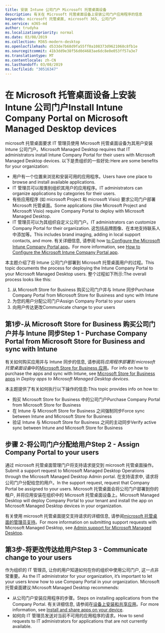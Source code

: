 ```yaml
---
title: 安装 Intune 公司门户 Microsoft 托管桌面设备
description: 有关在 Microsoft 托管桌面设备上安装公司门户应用程序的信息
keywords: microsoft 托管桌面, microsoft 365, 公司门户
ms.service: m365-md
author: trudyha
ms.localizationpriority: normal
ms.date: 03/08/2019
ms.collection: M365-modern-desktop
ms.openlocfilehash: d533de7b68d9fa55ff0a108373d9621068c8fb1e
ms.sourcegitcommit: 41b3dd9e38f56d0d4683ae6dc8e0e053ff57a3e7
ms.translationtype: MT
ms.contentlocale: zh-CN
ms.lasthandoff: 03/08/2019
ms.locfileid: "30516347"
---
```

# <a name="install-intune-company-portal-on-microsoft-managed-desktop-devices"></a><span data-ttu-id="ca124-104">在 Microsoft 托管桌面设备上安装 Intune 公司门户</span><span class="sxs-lookup"><span data-stu-id="ca124-104">Install Intune Company Portal on Microsoft Managed Desktop devices</span></span>

<span data-ttu-id="ca124-105">microsoft 托管桌面要求 IT 管理员使用 Microsoft 托管桌面设备为其用户安装 Intune 公司门户。</span><span class="sxs-lookup"><span data-stu-id="ca124-105">Microsoft Managed Desktop requires that IT administrators install Intune Company Portal for their users with Microsoft Managed Desktop devices.</span></span> <span data-ttu-id="ca124-106">以下是贵组织的一些好处:</span><span class="sxs-lookup"><span data-stu-id="ca124-106">Here are some benefits for your organization:</span></span>
- <span data-ttu-id="ca124-107">用户有一个位置来浏览和安装可用的应用程序。</span><span class="sxs-lookup"><span data-stu-id="ca124-107">Users have one place to browse and install available applications.</span></span> 
- <span data-ttu-id="ca124-108">IT 管理员可以按类别组织其用户的应用程序。</span><span class="sxs-lookup"><span data-stu-id="ca124-108">IT administrators can organize applications by categories for their users.</span></span>  
- <span data-ttu-id="ca124-109">有些应用程序 (如 microsoft Project 和 microsoft Visio) 要求公司门户部署 Microsoft 托管桌面。</span><span class="sxs-lookup"><span data-stu-id="ca124-109">Some applications (like Microsoft Project and Microsoft Visio) require Company Portal to deploy with Microsoft Managed Desktop.</span></span>
- <span data-ttu-id="ca124-110">IT 管理员可以为其组织自定义公司门户。</span><span class="sxs-lookup"><span data-stu-id="ca124-110">IT administrators can customize Company Portal for their organization.</span></span> <span data-ttu-id="ca124-111">这包括品牌图像、在本地支持联系人中添加等。</span><span class="sxs-lookup"><span data-stu-id="ca124-111">This includes brand imaging, adding in local support contacts, and more.</span></span> <span data-ttu-id="ca124-112">有关详细信息, 请参阅 how [to Configure the Microsoft Intune Company Portal app](https://docs.microsoft.com/intune/company-portal-app)。</span><span class="sxs-lookup"><span data-stu-id="ca124-112">For more information, see [How to Configure the Microsoft Intune Company Portal app](https://docs.microsoft.com/intune/company-portal-app).</span></span>   

<span data-ttu-id="ca124-113">本主题介绍了将 Intune 公司门户部署到 Microsoft 托管桌面用户的过程。</span><span class="sxs-lookup"><span data-stu-id="ca124-113">This topic documents the process for deploying the Intune Company Portal to your Microsoft Managed Desktop users.</span></span> <span data-ttu-id="ca124-114">整个过程如下所示:</span><span class="sxs-lookup"><span data-stu-id="ca124-114">The overall process looks like this:</span></span>
1. <span data-ttu-id="ca124-115">从 Microsoft Store for Business 购买公司门户并与 Intune 同步</span><span class="sxs-lookup"><span data-stu-id="ca124-115">Purchase Company Portal from Microsoft Store for Business and sync with Intune</span></span>
2. <span data-ttu-id="ca124-116">为您的用户分配公司门户</span><span class="sxs-lookup"><span data-stu-id="ca124-116">Assign Company Portal to your users</span></span>
3. <span data-ttu-id="ca124-117">向用户传达更改</span><span class="sxs-lookup"><span data-stu-id="ca124-117">Communicate change to your users</span></span>

## <a name="step-1---purchase-company-portal-from-microsoft-store-for-business-and-sync-with-intune"></a><span data-ttu-id="ca124-118">第1步-从 Microsoft Store for Business 购买公司门户并与 Intune 同步</span><span class="sxs-lookup"><span data-stu-id="ca124-118">Step 1 - Purchase Company Portal from Microsoft Store for Business and sync with Intune</span></span>
<span data-ttu-id="ca124-119">有关如何购买应用并与 Intune 同步的信息, 请参阅将*应用程序部署到 microsoft 托管桌面设备*中的[Microsoft Store for Business 应用](deploy-apps.md#msfb-apps)。</span><span class="sxs-lookup"><span data-stu-id="ca124-119">For info on how to purchase the apps and sync with Intune, see [Microsoft Store for Business apps](deploy-apps.md#msfb-apps) in *Deploy apps to Microsoft Managed Desktop devices*.</span></span>

<span data-ttu-id="ca124-120">本主题提供了有关如何执行以下操作的信息:</span><span class="sxs-lookup"><span data-stu-id="ca124-120">This topic provides info on how to:</span></span> 
- <span data-ttu-id="ca124-121">购买 Microsoft Store for Business 中的公司门户</span><span class="sxs-lookup"><span data-stu-id="ca124-121">Purchase Company Portal from Microsoft Store for Business</span></span> 
- <span data-ttu-id="ca124-122">在 Intune 与 Microsoft Store for Business 之间强制同步</span><span class="sxs-lookup"><span data-stu-id="ca124-122">Force sync between Intune and Microsoft Store for Business</span></span>
- <span data-ttu-id="ca124-123">验证 Intune 与 Microsoft Store for Business 之间的主动同步</span><span class="sxs-lookup"><span data-stu-id="ca124-123">Verify active sync between Intune and Microsoft Store for Business</span></span> 

## <a name="step-2---assign-company-portal-to-your-users"></a><span data-ttu-id="ca124-124">步骤 2-将公司门户分配给用户</span><span class="sxs-lookup"><span data-stu-id="ca124-124">Step 2 - Assign Company Portal to your users</span></span>
<span data-ttu-id="ca124-125">通过 microsoft 托管桌面管理门户将支持请求提交到 microsoft 托管桌面操作。</span><span class="sxs-lookup"><span data-stu-id="ca124-125">Submit a support request to Microsoft Managed Desktop Operations through the Microsoft Managed Desktop Admin portal.</span></span> <span data-ttu-id="ca124-126">在支持请求中, 请求将公司门户分配给您的用户。</span><span class="sxs-lookup"><span data-stu-id="ca124-126">In the support request, request that Company Portal be assigned to your users.</span></span> <span data-ttu-id="ca124-127">Microsoft 托管桌面会将公司门户部署到你的租户, 并将应用安装在组织中的 Microsoft 托管桌面设备上。</span><span class="sxs-lookup"><span data-stu-id="ca124-127">Microsoft Managed Desktop will deploy Company Portal to your tenant and install the app on Microsoft Managed Desktop devices in your organization.</span></span>

<span data-ttu-id="ca124-128">有关使用 microsoft 托管桌面提交支持请求的详细信息, 请参阅[microsoft 托管桌面的管理员支持](../working-with-managed-desktop/admin-support.md)。</span><span class="sxs-lookup"><span data-stu-id="ca124-128">For more information on submitting support requests with Microsoft Managed Desktop, see [Admin support for Microsoft Managed Desktop](../working-with-managed-desktop/admin-support.md).</span></span>

## <a name="step-3---communicate-change-to-your-users"></a><span data-ttu-id="ca124-129">第3步-将更改传达给用户</span><span class="sxs-lookup"><span data-stu-id="ca124-129">Step 3 - Communicate change to your users</span></span>
<span data-ttu-id="ca124-130">作为组织的 IT 管理员, 让你的用户知道如何在你的组织中使用公司门户, 这一点非常重要。</span><span class="sxs-lookup"><span data-stu-id="ca124-130">As the IT administrator for your organization, it’s important to let your users know how to use Company Portal in your organization.</span></span> <span data-ttu-id="ca124-131">Microsoft 托管桌面建议:</span><span class="sxs-lookup"><span data-stu-id="ca124-131">Microsoft Managed Desktop recommends:</span></span>
- <span data-ttu-id="ca124-132">从公司门户安装应用程序的步骤。</span><span class="sxs-lookup"><span data-stu-id="ca124-132">Steps on installing applications from the Company Portal.</span></span> <span data-ttu-id="ca124-133">有关详细信息, 请参阅在[设备上安装和共享应用](https://docs.microsoft.com/intune-user-help/install-apps-cpapp-windows)。</span><span class="sxs-lookup"><span data-stu-id="ca124-133">For more information, see [Install and share apps on your device](https://docs.microsoft.com/intune-user-help/install-apps-cpapp-windows).</span></span>
- <span data-ttu-id="ca124-134">如何向 IT 管理员发送对当前不可用的应用程序的请求。</span><span class="sxs-lookup"><span data-stu-id="ca124-134">How to send requests to IT administrators for applications that are not currently available.</span></span>